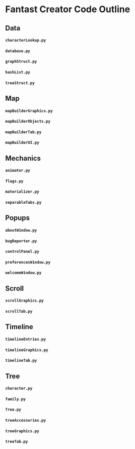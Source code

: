 # Fantast Creator Code Outline

## Data

#### `characterLookup.py`

#### `database.py`

#### `graphStruct.py`

#### `hashList.py`

#### `treeStruct.py`

## Map

#### `mapBuilderGraphics.py`

#### `mapBuilderObjects.py`

#### `mapBuilderTab.py`

#### `mapBuilderUI.py`

## Mechanics

#### `animator.py`

#### `flags.py`

#### `materializer.py`

#### `separableTabs.py`

## Popups

#### `aboutWindow.py`

#### `bugReporter.py`

#### `controlPanel.py`

#### `preferencesWindow.py`

#### `welcomeWindow.py`

## Scroll

#### `scrollGraphics.py`

#### `scrollTab.py`

## Timeline

#### `timelineEntries.py`

#### `timelineGraphics.py`

#### `timelineTab.py`

## Tree

#### `character.py`

#### `family.py`

#### `Tree.py`

#### `treeAccessories.py`

#### `treeGraphics.py`

#### `treeTab.py`

